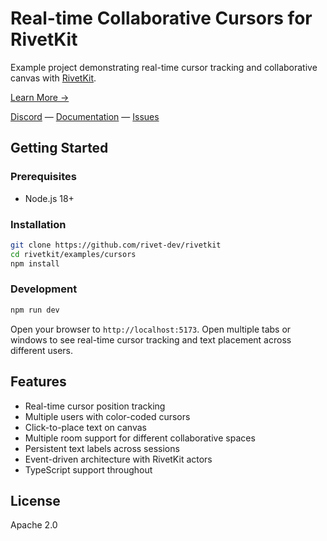 # Real-time Collaborative Cursors for RivetKit

Example project demonstrating real-time cursor tracking and collaborative canvas with [RivetKit](https://rivetkit.org).

[Learn More →](https://github.com/rivet-dev/rivetkit)

[Discord](https://rivet.dev/discord) — [Documentation](https://rivetkit.org) — [Issues](https://github.com/rivet-dev/rivetkit/issues)

## Getting Started

### Prerequisites

- Node.js 18+

### Installation

```sh
git clone https://github.com/rivet-dev/rivetkit
cd rivetkit/examples/cursors
npm install
```

### Development

```sh
npm run dev
```

Open your browser to `http://localhost:5173`. Open multiple tabs or windows to see real-time cursor tracking and text placement across different users.

## Features

- Real-time cursor position tracking
- Multiple users with color-coded cursors
- Click-to-place text on canvas
- Multiple room support for different collaborative spaces
- Persistent text labels across sessions
- Event-driven architecture with RivetKit actors
- TypeScript support throughout

## License

Apache 2.0
